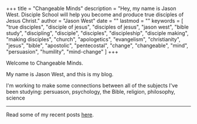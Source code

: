 +++
title = "Changeable Minds"
description = "Hey, my name is Jason West. Disciple School will help you become and produce true disciples of Jesus Christ."
author = "Jason West"
date = ""
lastmod = ""
keywords = [
  "true disciples",
  "disciple of jesus",
  "disciples of jesus",
  "jason west",
  "bible study",
  "discipling",
  "disciple",
  "disciples",
  "discipleship",
  "disciple making",
  "making disciples",
  "church",
  "apologetics",
  "evangelism",
  "christianity",
  "jesus",
  "bible",
  "apostolic",
  "pentecostal",
  "change",
  "changeable",
  "mind",
  "persuasion",
  "humility",
  "mind-change"
  ]
+++
<!-- OLD <img src="bpg/jason-red-768x432.bpg" class="blur-up lazyautosizes lazyloaded" width="100%"> -->
<!-- REMOVED 2/2/2019 <img alt class="blur-up lazyautosizes lazyloaded" data-sizes="auto" src="images/jason-red-tritone-16x9.jpg" width="100%"> -->
<!-- responsive with automatic sizes calculation
<img data-sizes="auto" data-src="images/jason-red-tritone-16x9.jpg" class="lazyload" alt="Jason West of Disciple School"> -->

<!--
# <em>Becoming and Producing Disciples of Jesus Christ</em>
-->

Welcome to Changeable Minds.

My name is Jason West, and this is my blog.

I'm working to make some connections between all of the subjects I've been studying: persuason, psychology, the Bible, religion, philosophy, science



<!--
Get some info from Metanoia about the importance of metanoia...

Jesus, the Supreme Agent of God, announces God's intentions for mankind. Those intentions are summarized for us by the gospel writers' description of Jesus' command to "Repent." But that's not an accurate translation of what Jesus actually said - "metanoite" (pronounced meta-no-EH-oh).

It literally means, "Change your mind."

If God's intention is for every human being to change their minds, then the greatest attribute we could possibly possess is a changeable mind.

That's why I chose to call this website, "Changeable Minds."

Here's how the website works.
Posts represent bits of data I'm transferring from all of the index cards, post-it notes, and digital files I've collected over years of research.

Gladwell has a huge pile of stuff covering his desk. He has reams of printout with hours and hours of transcribed interviews. He has coffee stained Moleskin notebooks packed with his chicken scrawl from the scores of research papers and books he’s read. He’s got post-it notes, backs of envelopes, tear sheets, and scraps of newspaper…all with some intellectual fragment that he’ll need to assemble his first draft.

Posts may be random thoughts...

Unconnected to other bits...

But what should be done with all those bits? I need a means of structuring the data into content that can be communicated. So, I've decided to write a book. Not because I feel I'm capable of it. I have no idea how to do it.

Although challenging, I want to go through the process as a means of making decisions about the content...

Books are proven means of effectively communicating...



As I make connections between those bits of data, I will assemble the information into Pages.

-->





<!--
Here is a very basic outline for the argument I will be presenting:

- We are failing. (Modern western church IS not making - and CANNOT make - disciples in its current state.)
  - Failure results when results don't meet expectations.
  - To prove our failure, we need to compare Jesus' expectations (make disciples) against our results (average believer).
- What Jesus expected. (What is this thing for?)
  - Define "disciple"
  - "of Jesus" (Who was he? What did he come to do?)
    - change your mind
- What we're producing.
  - Barna stats
- Possible causes for our failure.
  - Spoiler alert: we're the problem.
  - The very beliefs and practices we cling to as part of our identity are the very things causing our failure.
- Our current (failing) process.
  - How did we acquire this process?
    - Ellul - "Subversion of Christianity"
  - Is it sacred? (No.)
  - Can we change it?
- Early church process. (How is it supposed to do that?)

- Confirmation biases.
- Belief acquisition and change.


Humans love stories.
About change.
Protagonist - one who changes.
We are captivated by watching protagonist change.
What if you were the one who needed to change?
How would you react?

Your current "reality" is an illusion.
Things are not as they seem.
This is a world at war.
You have a crucial role to play.
What would it take to convince you?

-->




<!--
I'm on <a target="_blank" rel="noopener" href="https://www.facebook.com/seeksavesend">Facebook</a>,
<a target="_blank" rel="noopener" href="https://twitter.com/seeksavesend">Twitter</a>,
<a target="_blank" rel="noopener" href="https://www.youtube.com/channel/UCbz86f96_2yeWPyAY6tQgkA">YouTube</a>,
<a target="_blank" rel="noopener" href="https://www.instagram.com/seeksavesend">Instagram</a> and
<a target="_blank" rel="noopener" href="https://medium.com/@seeksavesend">Medium</a>
-->

---

<!--
[comment]: # (Options: success[green], info[blue], warning[orange], error[red] or hidden[white])
{{< hackcss-alert type="warning" >}}
<div style="text-align:center;">
  <h2>Is this <strong style="background-color:#dda600; color:black;">&nbsp;<em>REALLY</em>&nbsp;</strong> what Jesus intended?</h2>
</div>
{{< /hackcss-alert >}}
-->

<!--
[comment]: # (Options: success[green-#4caf50], info[blue], warning[orange], error[red] or hidden[white])
{{< hackcss-alert type="warning" >}}
<div style="text-align:center;">
  <h2>How Can It Be?</h2>
</div>
{{< /hackcss-alert >}}
This is the question that has prompted me to study the Bible for the last twenty years. It's why I created this website.
-->

Read some of my recent posts [here](post/).
